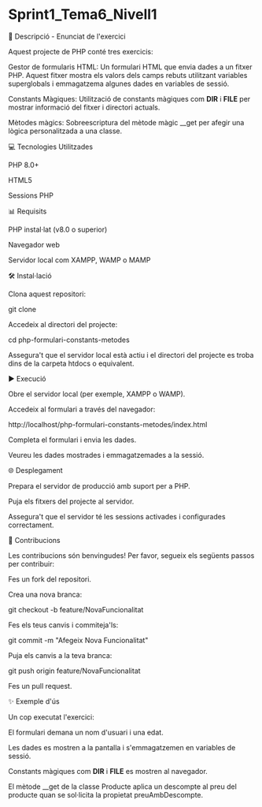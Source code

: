 # Sprint1_Tema6_Nivell1


📝 Descripció - Enunciat de l'exercici

Aquest projecte de PHP conté tres exercicis:

Gestor de formularis HTML: Un formulari HTML que envia dades a un fitxer PHP. Aquest fitxer mostra els valors dels camps rebuts utilitzant variables superglobals i emmagatzema algunes dades en variables de sessió.

Constants Màgiques: Utilització de constants màgiques com __DIR__ i __FILE__ per mostrar informació del fitxer i directori actuals.

Mètodes màgics: Sobreescriptura del mètode màgic __get per afegir una lògica personalitzada a una classe.

💻 Tecnologies Utilitzades

PHP 8.0+

HTML5

Sessions PHP

📊 Requisits

PHP instal·lat (v8.0 o superior)

Navegador web

Servidor local com XAMPP, WAMP o MAMP

🛠️ Instal·lació

Clona aquest repositori:

git clone <repositori>

Accedeix al directori del projecte:

cd php-formulari-constants-metodes

Assegura't que el servidor local està actiu i el directori del projecte es troba dins de la carpeta htdocs o equivalent.

▶️ Execució

Obre el servidor local (per exemple, XAMPP o WAMP).

Accedeix al formulari a través del navegador:

http://localhost/php-formulari-constants-metodes/index.html

Completa el formulari i envia les dades.

Veureu les dades mostrades i emmagatzemades a la sessió.

🌐 Desplegament

Prepara el servidor de producció amb suport per a PHP.

Puja els fitxers del projecte al servidor.

Assegura't que el servidor té les sessions activades i configurades correctament.

🤝 Contribucions

Les contribucions són benvingudes! Per favor, segueix els següents passos per contribuir:

Fes un fork del repositori.

Crea una nova branca:

git checkout -b feature/NovaFuncionalitat

Fes els teus canvis i commiteja'ls:

git commit -m "Afegeix Nova Funcionalitat"

Puja els canvis a la teva branca:

git push origin feature/NovaFuncionalitat

Fes un pull request.

✨ Exemple d'ús

Un cop executat l'exercici:

El formulari demana un nom d'usuari i una edat.

Les dades es mostren a la pantalla i s'emmagatzemen en variables de sessió.

Constants màgiques com __DIR__ i __FILE__ es mostren al navegador.

El mètode __get de la classe Producte aplica un descompte al preu del producte quan se sol·licita la propietat preuAmbDescompte.